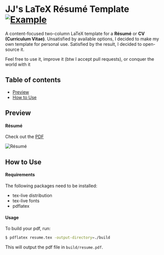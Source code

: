 # JJ's LaTeX Résumé Template [![Example](https://img.shields.io/badge/example-pdf-green.svg)](https://raw.githubusercontent.com/the-JJ/latex-resume-template/master/examples/resume.pdf)

A content-focused two-column LaTeX template for a **Résumé** or **CV (Curriculum Vitae)**. Unsatisfied by available options, I decided to make my own template for personal use. Satisfied by the result, I decided to open-source it.

Feel free to use it, improve it (btw I accept pull requests), or conquer the world with it


## Table of contents

* [Preview](#preview)
* [How to Use](#how-to-use)


## Preview

#### Résumé

Check out the [PDF](https://raw.githubusercontent.com/the-JJ/latex-resume-template/master/examples/resume.pdf)

![Résumé](https://raw.githubusercontent.com/the-JJ/latex-resume-template/master/examples/resume.png)


## How to Use

#### Requirements

The following packages need to be installed:

* tex-live distribution
* tex-live fonts
* pdflatex


#### Usage

To build your pdf, run:

```bash
$ pdflatex resume.tex -output-directory=./build
```

This will output the pdf file in `build/resume.pdf`. 

